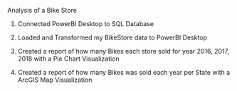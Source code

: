 Analysis of a Bike Store

1. Connected PowerBI Desktop to SQL Database 

2. Loaded and Transformed my BikeStore data to PowerBI Desktop

3. Created a report of how many Bikes each store sold for year 2016, 2017, 2018 with a Pie Chart Visualization

4. Created a report of how many Bikes was sold each year per State with a ArcGIS Map Visualization


